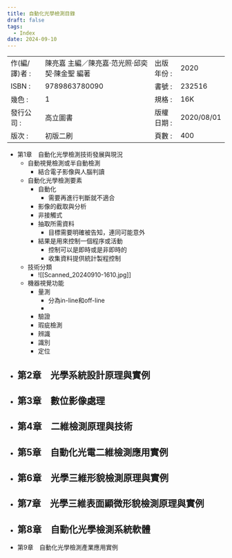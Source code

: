 ```yaml
---
title: 自動化光學檢測目錄
draft: false
tags:
  - Index
date: 2024-09-10
---
```


|           |                           |        |            |
| --------- | ------------------------- | ------ | ---------- |
| 作(編/譯)者 : | 陳亮嘉 主編／陳亮嘉‧范光照‧邱奕契‧陳金聖 編著 | 出版年份 : | 2020       |
| ISBN :    | 9789863780090             | 書號 :   | 232516     |
| 幾色 :      | 1                         | 規格 :   | 16K        |
| 發行公司 :    | 高立圖書                      | 版權日期 : | 2020/08/01 |
| 版次 :      | 初版二刷                      | 頁數 :   | 400        |

- 第1章　自動化光學檢測技術發展與現況
	- 自動視覺檢測或半自動檢測
		- 結合電子影像與人腦判讀
	- 自動化光學檢測要素
		- 自動化
			- 需要再進行判斷就不適合
		- 影像的截取與分析
		- 非接觸式
		- 抽取所需資料
			- 目標需要明確被告知，連同可能意外
		- 結果是用來控制一個程序或活動
			- 控制可以是即時或是非即時的
			- 收集資料提供統計製程控制
	- 技術分類
		- ![[Scanned_20240910-1610.jpg]]
	- 機器視覺功能
		- 量測
			- 分為in-line和off-line
			- 
		- 驗證
		- 瑕疵檢測
		- 辨識
		- 識別
		- 定位
- 第2章　光學系統設計原理與實例
    - 
- 第3章　數位影像處理
    - 
- 第4章　二維檢測原理與技術
    - 
- 第5章　自動化光電二維檢測應用實例
    - 
- 第6章　光學三維形貌檢測原理與實例
    - 
- 第7章　光學三維表面顯微形貌檢測原理與實例
    - 
- 第8章　自動化光學檢測系統軟體
    - 
- 第9章　自動化光學檢測產業應用實例